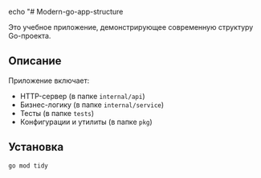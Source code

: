 echo "# Modern-go-app-structure

Это учебное приложение, демонстрирующее современную структуру Go-проекта.

## Описание

Приложение включает:

- HTTP-сервер (в папке `internal/api`)
- Бизнес-логику (в папке `internal/service`)
- Тесты (в папке `tests`)
- Конфигурации и утилиты (в папке `pkg`)

## Установка

```bash
go mod tidy
```
